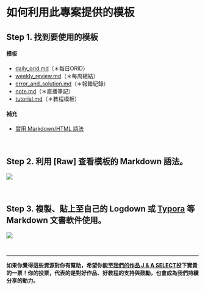 # 如何利用此專案提供的模板

## Step 1. 找到要使用的模板

#### 模板
- <a href="https://github.com/anndoko/templates/blob/master/daily_orid.md" target="_blank">daily_orid.md</a>（＊每日ORID）
- <a href="https://github.com/anndoko/templates/blob/master/weekly_review.md" target="_blank">weekly_review.md</a>（＊每周總結）
- <a href="https://github.com/anndoko/templates/blob/master/error_and_solution.md" target="_blank">error_and_solution.md</a>（＊報錯紀錄）
- <a href="https://github.com/anndoko/templates/blob/master/note.md" target="_blank">note.md</a>（＊直播筆記）
- <a href="https://github.com/anndoko/templates/blob/master/tutorial.md" target="_blank">tutorial.md</a>（＊教程模板）

#### 補充
- <a href="https://github.com/anndoko/templates/blob/master/markdown.md" target="_blank">實用 Markdown/HTML 語法</a>


</br>

## Step 2. 利用 [Raw] 查看模板的 Markdown 語法。

![](https://ws3.sinaimg.cn/large/006tNbRwgy1fgg79dq6alj31jg0vgqao.jpg)

</br>

## Step 3. 複製、貼上至自己的 Logdown 或 <a href="https://typora.io/" target="_blank">Typora</a> 等 Markdown 文書軟件使用。

![](https://ws4.sinaimg.cn/large/006tNbRwgy1fgfcnpd43rj31dg146wz1.jpg)




<br/>
<hr/>

**如果你覺得這些資源對你有幫助，希望你能至<a href="https://fullstack.xinshengdaxue.com/works/558" target="_blank">我們的作品 J & A SELECT</a>投下寶貴的一票！你的投票，代表的是對好作品、好教程的支持與鼓勵，也會成為我們持續分享的動力。**
